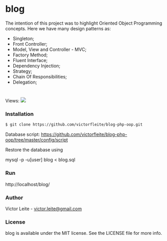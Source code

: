 # blog
The intention of this project was to highlight Oriented Object Programming concepts.
Here we have many design patterns as:

- Singleton;
- Front Controller;
- Model, View and Controller - MVC;
- Factory Method;
- Fluent Interface;
- Dependency Injection;
- Strategy;
- Chain Of Responsibilities;
- Delegation;

# 
Views:
![](https://github.com/victorfleite/blog-php-oop/blob/master/assets/imgs/print.png)

### Installation

```sh
$ git clone https://github.com/victorfleite/blog-php-oop.git
```

Database script: https://github.com/victorfleite/blog-php-oop/tree/master/config/script

Restore the database using

mysql -p -u[user] blog < blog.sql


### Run
http://localhost/blog/


### Author
Victor Leite - <victor.leite@gmail.com> 

### License
blog is available under the MIT license. See the LICENSE file for more info.